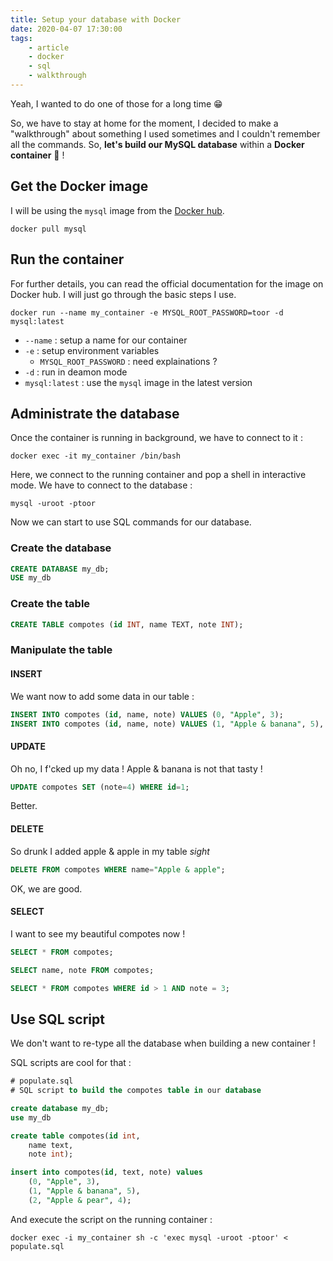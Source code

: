 ```yaml
---
title: Setup your database with Docker
date: 2020-04-07 17:30:00
tags:
    - article
    - docker
    - sql
    - walkthrough
---
```


Yeah, I wanted to do one of those for a long time 😁

So, we have to stay at home for the moment, I decided to make a "walkthrough" about something I used sometimes and I couldn't remember all the commands. So, **let's build our MySQL database** within a **Docker container** 🐳 !

## Get the Docker image

I will be using the `mysql` image from the [Docker hub](https://hub.docker.com/_/mysql).

```shell
docker pull mysql
```

## Run the container

For further details, you can read the official documentation for the image on Docker hub. I will just go through the basic steps I use.

```shell
docker run --name my_container -e MYSQL_ROOT_PASSWORD=toor -d mysql:latest
```

* `--name` : setup a name for our container
* `-e` : setup environment variables
	* `MYSQL_ROOT_PASSWORD` : need explainations ?
* `-d` : run in deamon mode
* `mysql:latest` : use the `mysql` image in the latest version

## Administrate the database

Once the container is running in background, we have to connect to it :

```shell
docker exec -it my_container /bin/bash
```

Here, we connect to the running container and pop a shell in interactive mode. We have to connect to the database :

```shell
mysql -uroot -ptoor
```

Now we can start to use SQL commands for our database.

### Create the database

```sql
CREATE DATABASE my_db;
USE my_db
```

### Create the table

```sql
CREATE TABLE compotes (id INT, name TEXT, note INT);
```

### Manipulate the table

#### INSERT

We want now to add some data in our table :

```sql
INSERT INTO compotes (id, name, note) VALUES (0, "Apple", 3);
INSERT INTO compotes (id, name, note) VALUES (1, "Apple & banana", 5), (2, "Apple & pear", 4), (3, "Apple & apple", 3);
```

#### UPDATE

Oh no, I f'cked up my data ! Apple & banana is not that tasty !

```sql
UPDATE compotes SET (note=4) WHERE id=1;
```

Better.

#### DELETE

So drunk I added apple & apple in my table *sight*

```sql
DELETE FROM compotes WHERE name="Apple & apple";
```

OK, we are good.

#### SELECT

I want to see my beautiful compotes now !

```sql
SELECT * FROM compotes;

SELECT name, note FROM compotes;

SELECT * FROM compotes WHERE id > 1 AND note = 3;
```

## Use SQL script

We don't want to re-type all the database when building a new container !

SQL scripts are cool for that : 

```sql
# populate.sql
# SQL script to build the compotes table in our database

create database my_db;
use my_db

create table compotes(id int,
	name text,
	note int);

insert into compotes(id, text, note) values
	(0, "Apple", 3),
	(1, "Apple & banana", 5),
	(2, "Apple & pear", 4);
```

And execute the script on the running container :

```shell
docker exec -i my_container sh -c 'exec mysql -uroot -ptoor' < populate.sql
```
